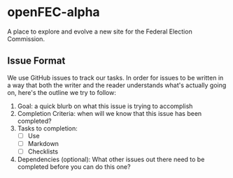 # openFEC-alpha
A place to explore and evolve a new site for the Federal Election Commission.

## Issue Format
We use GitHub issues to track our tasks. In order for issues to be written in a way that both the writer and the reader understands what's actually going on, here's the outline we try to follow:
 
1. Goal: a quick blurb on what this issue is trying to accomplish
2. Completion Criteria: when will we know that this issue has been completed?
3. Tasks to completion:
    - [ ] Use 
    - [ ] Markdown
    - [ ] Checklists 
4. Dependencies (optional): What other issues out there need to be completed before you can do this one? 
